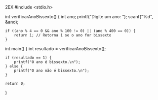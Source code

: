 2EX
#include <stdio.h>

int verificarAnoBissexto() {
    int ano;
    printf("Digite um ano: ");
    scanf("%d", &ano);

    if ((ano % 4 == 0 && ano % 100 != 0) || (ano % 400 == 0)) {
        return 1; // Retorna 1 se o ano for bissexto
    }
   

int main() {
    int resultado = verificarAnoBissexto();

    if (resultado == 1) {
        printf("O ano é bissexto.\n");
    } else {
        printf("O ano não é bissexto.\n");
    }

    return 0;
}

